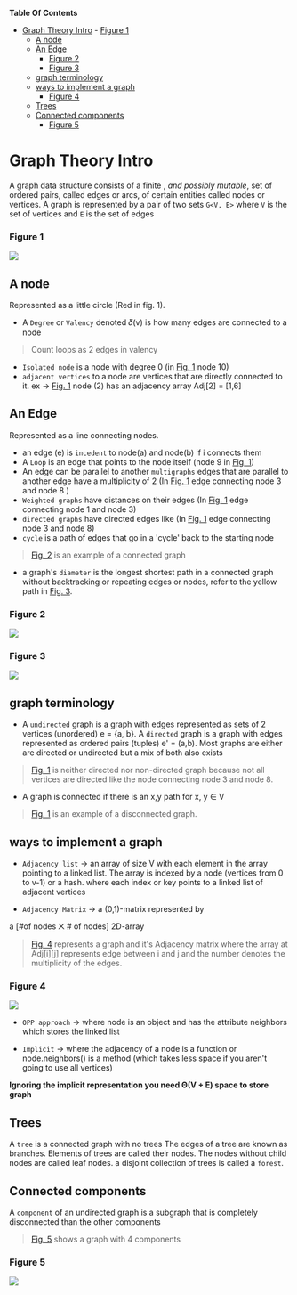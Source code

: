 **Table Of Contents**
<!-- TOC -->

- [Graph Theory Intro](#graph-theory-intro)
        - [Figure 1](#figure-1)
    - [A node](#a-node)
    - [An Edge](#an-edge)
        - [Figure 2](#figure-2)
        - [Figure 3](#figure-3)
    - [graph terminology](#graph-terminology)
    - [ways to implement a graph](#ways-to-implement-a-graph)
        - [Figure 4](#figure-4)
    - [Trees](#trees)
    - [Connected components](#connected-components)
        - [Figure 5](#figure-5)

<!-- /TOC -->

# Graph Theory Intro

A graph data structure consists of a finite , *and possibly mutable*, set of ordered pairs, called edges or arcs, of certain entities called nodes or vertices. A graph is represented by a pair of two sets `G<V, E>`
where `V` is the set of vertices and `E` is the set of edges


### Figure 1
![](Images/img1.png)

## A node
Represented as a little circle (Red in fig. 1).
+ A `Degree` or `Valency` denoted 𝛿(v) is how many edges are connected to a node
>Count loops as 2 edges in valency
+ `Isolated node` is a node with degree 0 (in [Fig. 1](#figure-1) node 10)
+ `adjacent vertices`  to a node are vertices that are directly connected to it. ex -> [Fig. 1](#figure-1) node (2) has an adjacency array Adj[2] = [1,6]

## An Edge
Represented as a line connecting nodes.
+ an edge (e) is `incedent` to node(a) and node(b) if i connects them
+ A `Loop` is an edge that points to the node itself (node 9 in [Fig. 1](#figure-1))
+ An edge can be parallel to another `multigraphs` edges that are parallel to another edge have a multiplicity of 2 (In [Fig. 1](#figure-1) edge connecting node 3 and node 8 )
+ `Weighted graphs` have distances on their edges (In [Fig. 1](#figure-1) edge connecting node 1 and node 3)
+ `directed graphs` have directed edges like (In [Fig. 1](#figure-1) edge connecting node 3 and node 8)
+ `cycle` is a path of edges that go in a 'cycle' back to the starting node

>[Fig. 2](#figure-2) is an example of a connected graph
+ a graph's `diameter` is the longest shortest path in a connected graph without backtracking or repeating edges or nodes, refer to the yellow path in [Fig. 3](#figure-3).

### Figure 2
![](Images/img2.png)
### Figure 3
![](Images/img3.png)

## graph terminology
+ A `undirected` graph is a graph with edges represented as sets of 2 vertices (unordered) e = {a, b}. A `directed` graph is a graph with edges represented as ordered pairs (tuples) e' = (a,b).
Most graphs are either are directed or undirected but a mix of both also exists

>[Fig. 1](#figure-1) is neither directed nor non-directed graph
>because not all vertices are directed like the node
>connecting node 3 and node 8.


+ A graph is connected if there is an x,y path for x, y ∈ V

>[Fig. 1](#figure-1) is an example of a disconnected graph.


<!-- + `Walk` is a sequence of vertices and edges

> `closed walk` is a walk that starts at a node and returns to it

> `trivial walk` is a walk that goes through no edges (one node)

+ `Trail` is a walk with no repeated edges

>a closed trail is called a `circiut`

+ `Path` a walk with no repeated vertices

>a closed path is a `cycle`. The first and the last node can be repeated -->


## ways to implement a graph

+ `Adjacency list` -> an array of size V with each element in the array pointing to a linked list. The array is indexed by a node (vertices from 0 to v-1) or a hash. where each index or key points to a linked list of adjacent vertices

+ `Adjacency Matrix` -> a (0,1)-matrix represented by

a [#of nodes ⨉ # of nodes] 2D-array
> [Fig. 4](#figure-4) represents a graph and it's Adjacency matrix where the array at Adj[i][j] represents edge between i and j and the number denotes the multiplicity of the edges.

### Figure 4
![](Images/img4.png)

+ `OPP approach` -> where node is an object and has the attribute neighbors which stores the linked list

+ `Implicit` -> where the adjacency of a node is a function or node.neighbors() is a method (which takes less space if you aren't going to use all vertices)


**Ignoring the implicit representation you need Θ(V + E) space to store graph**

## Trees
A `tree` is a connected graph with no trees The edges of a tree are known as branches. Elements of trees are called their nodes. The nodes without child nodes are called leaf nodes. a disjoint collection of trees is called a `forest`.


## Connected components
A `component` of an undirected graph is a subgraph that is completely disconnected than the other components
>[Fig. 5](#figure-5) shows a graph with 4 components

### Figure 5
![](Images/img6.png)

